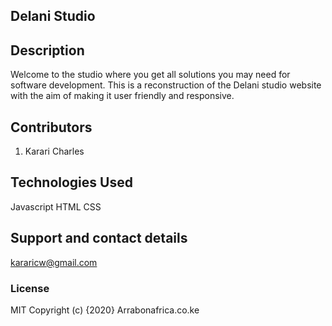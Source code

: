 ## Delani Studio

## Description
Welcome to the studio where you get all solutions you may need for software development. This is a reconstruction of the Delani studio website with the aim of making it user friendly and responsive. 

## Contributors
1. Karari Charles


## Technologies Used
Javascript
HTML
CSS

## Support and contact details
kararicw@gmail.com

### License
MIT
Copyright (c) {2020} Arrabonafrica.co.ke